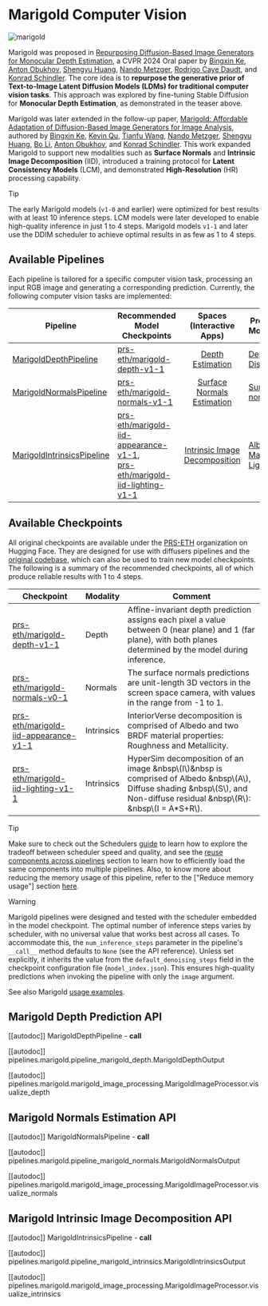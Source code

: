 <!--
Copyright 2023-2025 Marigold Team, ETH Zürich. All rights reserved.
Copyright 2024-2025 The HuggingFace Team. All rights reserved.

Licensed under the Apache License, Version 2.0 (the "License"); you may not use this file except in compliance with
the License. You may obtain a copy of the License at

http://www.apache.org/licenses/LICENSE-2.0

Unless required by applicable law or agreed to in writing, software distributed under the License is distributed on
an "AS IS" BASIS, WITHOUT WARRANTIES OR CONDITIONS OF ANY KIND, either express or implied. See the License for the
specific language governing permissions and limitations under the License.
-->

# Marigold Computer Vision

![marigold](https://marigoldmonodepth.github.io/images/teaser_collage_compressed.jpg)

Marigold was proposed in 
[Repurposing Diffusion-Based Image Generators for Monocular Depth Estimation](https://huggingface.co/papers/2312.02145), 
a CVPR 2024 Oral paper by 
[Bingxin Ke](http://www.kebingxin.com/), 
[Anton Obukhov](https://www.obukhov.ai/), 
[Shengyu Huang](https://shengyuh.github.io/), 
[Nando Metzger](https://nandometzger.github.io/), 
[Rodrigo Caye Daudt](https://rcdaudt.github.io/), and 
[Konrad Schindler](https://scholar.google.com/citations?user=FZuNgqIAAAAJ&hl=en).
The core idea is to **repurpose the generative prior of Text-to-Image Latent Diffusion Models (LDMs) for traditional 
computer vision tasks**.
This approach was explored by fine-tuning Stable Diffusion for **Monocular Depth Estimation**, as demonstrated in the 
teaser above.

Marigold was later extended in the follow-up paper, 
[Marigold: Affordable Adaptation of Diffusion-Based Image Generators for Image Analysis](https://huggingface.co/papers/2312.02145), 
authored by 
[Bingxin Ke](http://www.kebingxin.com/), 
[Kevin Qu](https://www.linkedin.com/in/kevin-qu-b3417621b/?locale=en_US), 
[Tianfu Wang](https://tianfwang.github.io/), 
[Nando Metzger](https://nandometzger.github.io/), 
[Shengyu Huang](https://shengyuh.github.io/), 
[Bo Li](https://www.linkedin.com/in/bobboli0202/), 
[Anton Obukhov](https://www.obukhov.ai/), and 
[Konrad Schindler](https://scholar.google.com/citations?user=FZuNgqIAAAAJ&hl=en).
This work expanded Marigold to support new modalities such as **Surface Normals** and **Intrinsic Image Decomposition** 
(IID), introduced a training protocol for **Latent Consistency Models** (LCM), and demonstrated **High-Resolution** (HR) 
processing capability.

> [!TIP]
> The early Marigold models (`v1-0` and earlier) were optimized for best results with at least 10 inference steps.
> LCM models were later developed to enable high-quality inference in just 1 to 4 steps.
> Marigold models `v1-1` and later use the DDIM scheduler to achieve optimal 
> results in as few as 1 to 4 steps.

## Available Pipelines

Each pipeline is tailored for a specific computer vision task, processing an input RGB image and generating a 
corresponding prediction.
Currently, the following computer vision tasks are implemented:

| Pipeline                                                                                                                                          | Recommended Model Checkpoints                                                                                                                                                                           |                              Spaces (Interactive Apps)                               | Predicted Modalities                                                                                                                                                               |
|---------------------------------------------------------------------------------------------------------------------------------------------------|---------------------------------------------------------------------------------------------------------------------------------------------------------------------------------------------------------|:------------------------------------------------------------------------------------:|------------------------------------------------------------------------------------------------------------------------------------------------------------------------------------|
| [MarigoldDepthPipeline](https://github.com/huggingface/diffusers/blob/main/src/diffusers/pipelines/marigold/pipeline_marigold_depth.py)           | [prs-eth/marigold-depth-v1-1](https://huggingface.co/prs-eth/marigold-depth-v1-1)                                                                                                                       |          [Depth Estimation](https://huggingface.co/spaces/prs-eth/marigold)          | [Depth](https://en.wikipedia.org/wiki/Depth_map), [Disparity](https://en.wikipedia.org/wiki/Binocular_disparity)                                                                   |
| [MarigoldNormalsPipeline](https://github.com/huggingface/diffusers/blob/main/src/diffusers/pipelines/marigold/pipeline_marigold_normals.py)       | [prs-eth/marigold-normals-v1-1](https://huggingface.co/prs-eth/marigold-normals-v1-1)                                                                                                                   | [Surface Normals Estimation](https://huggingface.co/spaces/prs-eth/marigold-normals) | [Surface normals](https://en.wikipedia.org/wiki/Normal_mapping)                                                                                                                    |
| [MarigoldIntrinsicsPipeline](https://github.com/huggingface/diffusers/blob/main/src/diffusers/pipelines/marigold/pipeline_marigold_intrinsics.py) | [prs-eth/marigold-iid-appearance-v1-1](https://huggingface.co/prs-eth/marigold-iid-appearance-v1-1),<br>[prs-eth/marigold-iid-lighting-v1-1](https://huggingface.co/prs-eth/marigold-iid-lighting-v1-1) | [Intrinsic Image Decomposition](https://huggingface.co/spaces/prs-eth/marigold-iid)  | [Albedo](https://en.wikipedia.org/wiki/Albedo), [Materials](https://www.n.aiq3d.com/wiki/roughnessmetalnessao-map), [Lighting](https://en.wikipedia.org/wiki/Diffuse_reflection)   |

## Available Checkpoints

All original checkpoints are available under the [PRS-ETH](https://huggingface.co/prs-eth/) organization on Hugging Face.
They are designed for use with diffusers pipelines and the [original codebase](https://github.com/prs-eth/marigold), which can also be used to train 
new model checkpoints.
The following is a summary of the recommended checkpoints, all of which produce reliable results with 1 to 4 steps. 

| Checkpoint                                                                                          | Modality     | Comment                                                                                                                                                                              |
|-----------------------------------------------------------------------------------------------------|--------------|--------------------------------------------------------------------------------------------------------------------------------------------------------------------------------------|
| [prs-eth/marigold-depth-v1-1](https://huggingface.co/prs-eth/marigold-depth-v1-1)                   | Depth        | Affine-invariant depth prediction assigns each pixel a value between 0 (near plane) and 1 (far plane), with both planes determined by the model during inference.                    |
| [prs-eth/marigold-normals-v0-1](https://huggingface.co/prs-eth/marigold-normals-v0-1)               | Normals      | The surface normals predictions are unit-length 3D vectors in the screen space camera, with values in the range from -1 to 1.                                                        |
| [prs-eth/marigold-iid-appearance-v1-1](https://huggingface.co/prs-eth/marigold-iid-appearance-v1-1) | Intrinsics   | InteriorVerse decomposition is comprised of Albedo and two BRDF material properties: Roughness and Metallicity.                                                                      | 
| [prs-eth/marigold-iid-lighting-v1-1](https://huggingface.co/prs-eth/marigold-iid-lighting-v1-1)     | Intrinsics   | HyperSim decomposition of an image &nbsp\\(I\\)&nbsp is comprised of Albedo &nbsp\\(A\\), Diffuse shading &nbsp\\(S\\), and Non-diffuse residual &nbsp\\(R\\): &nbsp\\(I = A*S+R\\). |

> [!TIP]
> Make sure to check out the Schedulers [guide](../../using-diffusers/schedulers) to learn how to explore the tradeoff 
> between scheduler speed and quality, and see the [reuse components across pipelines](../../using-diffusers/loading#reuse-a-pipeline) section to learn how to 
> efficiently load the same components into multiple pipelines. 
> Also, to know more about reducing the memory usage of this pipeline, refer to the ["Reduce memory usage"] section 
> [here](../../using-diffusers/svd#reduce-memory-usage).

> [!WARNING]
> Marigold pipelines were designed and tested with the scheduler embedded in the model checkpoint.
> The optimal number of inference steps varies by scheduler, with no universal value that works best across all cases.
> To accommodate this, the `num_inference_steps` parameter in the pipeline's `__call__` method defaults to `None` (see the 
> API reference).
> Unless set explicitly, it inherits the value from the `default_denoising_steps` field in the checkpoint configuration 
> file (`model_index.json`).
> This ensures high-quality predictions when invoking the pipeline with only the `image` argument.

See also Marigold [usage examples](../../using-diffusers/marigold_usage).

## Marigold Depth Prediction API

[[autodoc]] MarigoldDepthPipeline
	- __call__

[[autodoc]] pipelines.marigold.pipeline_marigold_depth.MarigoldDepthOutput

[[autodoc]] pipelines.marigold.marigold_image_processing.MarigoldImageProcessor.visualize_depth

## Marigold Normals Estimation API
[[autodoc]] MarigoldNormalsPipeline
	- __call__

[[autodoc]] pipelines.marigold.pipeline_marigold_normals.MarigoldNormalsOutput

[[autodoc]] pipelines.marigold.marigold_image_processing.MarigoldImageProcessor.visualize_normals

## Marigold Intrinsic Image Decomposition API

[[autodoc]] MarigoldIntrinsicsPipeline
	- __call__

[[autodoc]] pipelines.marigold.pipeline_marigold_intrinsics.MarigoldIntrinsicsOutput

[[autodoc]] pipelines.marigold.marigold_image_processing.MarigoldImageProcessor.visualize_intrinsics
